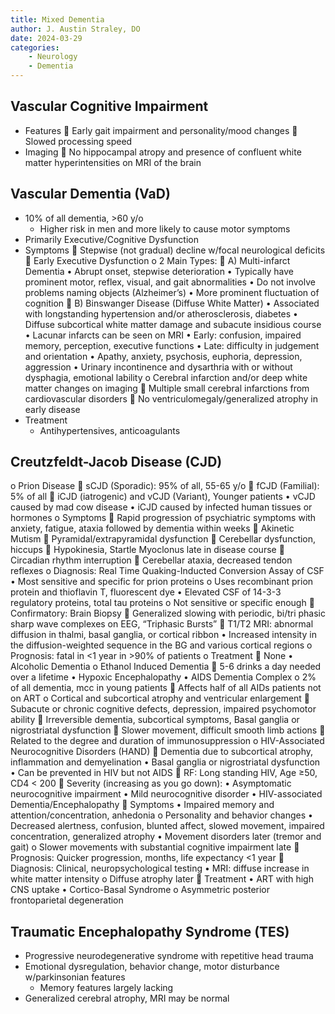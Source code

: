 ```yaml
---
title: Mixed Dementia
author: J. Austin Straley, DO
date: 2024-03-29
categories: 
    - Neurology
    - Dementia
---
```

## Vascular Cognitive Impairment
- Features
	Early gait impairment and personality/mood changes
	Slowed processing speed
- Imaging
	No hippocampal atropy and presence of confluent white matter hyperintensities on MRI of the brain

## Vascular Dementia (VaD)
- 10% of all dementia, >60 y/o
    - Higher risk in men and more likely to cause motor symptoms
- Primarily Executive/Cognitive Dysfunction
- Symptoms
	Stepwise (not gradual) decline w/focal neurological deficits
	Early Executive Dysfunction
o	2 Main Types:
	A) Multi-infarct Dementia
•	Abrupt onset, stepwise deterioration
•	Typically have prominent motor, reflex, visual, and gait abnormalities
•	Do not involve problems naming objects (Alzheimer’s)
•	More prominent fluctuation of cognition
	B) Binswanger Disease (Diffuse White Matter)
•	Associated with longstanding hypertension and/or atherosclerosis, diabetes
•	Diffuse subcortical white matter damage and subacute insidious course
•	Lacunar infarcts can be seen on MRI
•	Early: confusion, impaired memory, perception, executive functions
•	Late: difficulty in judgement and orientation
•	Apathy, anxiety, psychosis, euphoria, depression, aggression
•	Urinary incontinence and dysarthria with or without dysphagia, emotional lability
o	Cerebral infarction and/or deep white matter changes on imaging
	Multiple small cerebral infarctions from cardiovascular disorders
	No ventriculomegaly/generalized atrophy in early disease
- Treatment
    - Antihypertensives, anticoagulants

## Creutzfeldt-Jacob Disease (CJD)
o	Prion Disease
	sCJD (Sporadic): 95% of all, 55-65 y/o
	fCJD (Familial): 5% of all
	iCJD (iatrogenic) and vCJD (Variant), Younger patients
•	vCJD caused by mad cow disease
•	iCJD caused by infected human tissues or hormones
o	Symptoms
	Rapid progression of psychiatric symptoms with anxiety, fatigue, ataxia followed by dementia within weeks
	Akinetic Mutism
	Pyramidal/extrapyramidal dysfunction
	Cerebellar dysfunction, hiccups
	Hypokinesia, Startle Myoclonus late in disease course
	Circadian rhythm interruption
	Cerebellar ataxia, decreased tendon reflexes
o	Diagnosis: Real Time Quaking-Inducted Conversion Assay of CSF
•	Most sensitive and specific for prion proteins
o	Uses recombinant prion protein and thioflavin T, fluorescent dye
•	Elevated CSF of 14-3-3 regulatory proteins, total tau proteins
o	Not sensitive or specific enough
	Confirmatory: Brain Biopsy
	Generalized slowing with periodic, bi/tri phasic sharp wave complexes on EEG, “Triphasic Bursts”
	T1/T2 MRI: abnormal diffusion in thalmi, basal ganglia, or cortical ribbon
•	Increased intensity in the diffusion-weighted sequence in the BG and various cortical regions
o	Prognosis: fatal in <1 year in >90% of patients
o	Treatment
	None
•	Alcoholic Dementia
o	Ethanol Induced Dementia
	5-6 drinks a day needed over a lifetime
•	Hypoxic Encephalopathy
•	AIDS Dementia Complex
o	2% of all dementia, mcc in young patients
	Affects half of all AIDs patients not on ART
o	Cortical and subcortical atrophy and ventricular enlargement
	Subacute or chronic cognitive defects, depression, impaired psychomotor ability
	Irreversible dementia, subcortical symptoms, Basal ganglia or nigrostriatal dysfunction
	Slower movement, difficult smooth limb actions
	Related to the degree and duration of immunosuppression
o	HIV-Associated Neurocognitive Disorders (HAND)
	Dementia due to subcortical atrophy, inflammation and demyelination
•	Basal ganglia or nigrostriatal dysfunction 
•	Can be prevented in HIV but not AIDS
	RF: Long standing HIV, Age ≥50, CD4 < 200
	Severity (increasing as you go down):
•	Asymptomatic neurocognitive impairment
•	Mild neurocognitive disorder
•	HIV-associated Dementia/Encephalopathy
	Symptoms
•	Impaired memory and attention/concentration, anhedonia
o	Personality and behavior changes
•	Decreased alertness, confusion, blunted affect, slowed movement, impaired concentration, generalized atrophy
•	Movement disorders later (tremor and gait)
o	Slower movements with substantial cognitive impairment late
	Prognosis: Quicker progression, months, life expectancy <1 year
	Diagnosis: Clinical, neuropsychological testing
•	MRI: diffuse increase in white matter intensity
o	Diffuse atrophy later
	Treatment
•	ART with high CNS uptake
•	Cortico-Basal Syndrome
o	Asymmetric posterior frontoparietal degeneration

## Traumatic Encephalopathy Syndrome (TES)
- Progressive neurodegenerative syndrome with repetitive head trauma
- Emotional dysregulation, behavior change, motor disturbance w/parkinsonian features
    - Memory features largely lacking
- Generalized cerebral atrophy, MRI may be normal
